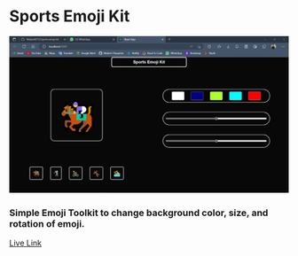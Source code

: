 # Sports Emoji Kit

![img](./src/Sports%20Emoji%20Kit%20Screenshot.png)

### Simple Emoji Toolkit to change background color, size, and rotation of emoji.

[Live Link](https://sports-emoji-kit.netlify.app/)